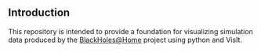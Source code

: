 ## Introduction

This repository is intended to provide a foundation for visualizing simulation data produced by the [BlackHoles@Home](https://blackholesathome.net/) project using python and VisIt.